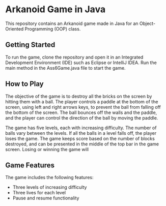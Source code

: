 # Arkanoid Game in Java
This repository contains an Arkanoid game made in Java for an Object-Oriented Programming (OOP) class.

## Getting Started
To run the game, clone the repository and open it in an Integrated Development Environment (IDE) such as Eclipse or IntelliJ IDEA. Run the main method in the Ass6Game.java file to start the game.

## How to Play
The objective of the game is to destroy all the bricks on the screen by hitting them with a ball. The player controls a paddle at the bottom of the screen, using left and right arrows keys, to prevent the ball from falling off the bottom of the screen. The ball bounces off the walls and the paddle, and the player can control the direction of the ball by moving the paddle.

The game has five levels, each with increasing difficulty. The number of balls vary between the levels. If all the balls in a level falls off, the player loses the game. The game keeps score based on the number of blocks destroyed, and can be presented in the middle of the top bar in the game screen. Losing or winning the game will 

## Game Features
The game includes the following features:
  - Three levels of increasing difficulty
  - Three lives for each level
  - Pause and resume functionality
